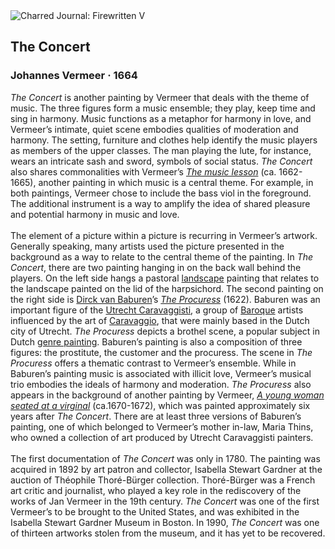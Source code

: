<div class="artwork-of-the-day">
  <div class="container">
    <div class="img-wrapper">
      <img
        src="https://uploads7.wikiart.org/00340/images/johannes-vermeer/the-concert.jpg"
        alt="Charred Journal: Firewritten V" />
    </div>
    <div class="artwork-detail">
      <div class="artwork-origin"> 
        <h2 class="artwork-name">The Concert</h2>
        <h3 class="artist">
          Johannes Vermeer
                    ·  1664
        </h3>
      </div>
      <p class="description">
        <span class="artwork-description-text ng-binding" ng-bind-html="viewModel.ArtworkOfTheDay.Description | unsafe"><i>The Concert</i> is another painting by Vermeer that deals with the theme of music. The three figures form a music ensemble; they play, keep time and sing in harmony. Music functions as a metaphor for harmony in love, and Vermeer’s intimate, quiet scene embodies qualities of moderation and harmony. The setting, furniture and clothes help identify the music players as members of the upper classes. The man playing the lute, for instance, wears an intricate sash and sword, symbols of social status. <i>The Concert</i> also shares commonalities with Vermeer’s <a target="_blank" href="https://www.wikiart.org/en/johannes-vermeer/the-music-lesson"><i>The music lesson</i></a> (ca. 1662-1665), another painting in which music is a central theme. For example, in both paintings, Vermeer chose to include the bass viol in the foreground. The additional instrument is a way to amplify the idea of shared pleasure and potential harmony in music and love.<br><br>The element of a picture within a picture is recurring in Vermeer’s artwork. Generally speaking, many artists used the picture presented in the background as a way to relate to the central theme of the painting.  In <i>The Concert</i>, there are two painting hanging in on the back wall behind the players. On the left side hangs a pastoral <a target="_blank" href="https://www.wikiart.org/en/paintings-by-genre/landscape#!#filterName:all-works,viewType:masonry">landscape</a> painting that relates to the landscape painted on the lid of the harpsichord. The second painting on the right side is <a target="_blank" href="https://www.wikiart.org/en/dirck-van-baburen">Dirck van Baburen</a>’s <a target="_blank" href="https://www.wikiart.org/en/dirck-van-baburen/the-procuress-1622"><i>The Procuress</i></a> (1622). Baburen was an important figure of the <a target="_blank" href="https://www.wikiart.org/en/artists-by-painting-school/utrecht-school#!#resultType:masonry">Utrecht Caravaggisti</a>, a group of <a target="_blank" href="https://www.wikiart.org/en/artists-by-art-movement/baroque#!#resultType:masonry">Baroque</a> artists influenced by the art of <a target="_blank" href="https://www.wikiart.org/en/caravaggio">Caravaggio</a>, that were mainly based in the Dutch city of Utrecht. <i>The Procuress</i> depicts a brothel scene, a popular subject in Dutch <a target="_blank" href="https://www.wikiart.org/en/paintings-by-genre/genre-painting#!#filterName:all-works,viewType:masonry">genre painting</a>. Baburen’s painting is also a composition of three figures: the prostitute, the customer and the procuress. The scene in <i>The Procuress</i> offers a thematic contrast to Vermeer’s ensemble. While in Baburen’s painting music is associated with illicit love, Vermeer’s musical trio embodies the ideals of harmony and moderation.  <i>The Procuress</i> also appears in the background of another painting by Vermeer, <a target="_blank" href="https://www.wikiart.org/en/johannes-vermeer/a-young-woman-seated-at-a-virginal-a-lady-seated-at-a-virginal"><i>A young woman seated at a virginal</i></a> (ca.1670-1672), which was painted approximately six years after <i>The Concert</i>. There are at least three versions of Baburen’s painting, one of which belonged to Vermeer’s mother in-law, Maria Thins, who owned a collection of art produced by Utrecht Caravaggisti painters.<br><br>The first documentation of <i>The Concert</i> was only in 1780. The painting was acquired in 1892 by art patron and collector, Isabella Stewart Gardner at the auction of Théophile Thoré-Bürger collection. Thoré-Bürger was a French art critic and journalist, who played a key role in the rediscovery of the works of Jan Vermeer in the 19th century.  <i>The Concert</i> was one of the first Vermeer’s to be brought to the United States, and was exhibited in the Isabella Stewart Gardner Museum in Boston. In 1990, <i>The Concert</i> was one of thirteen artworks stolen from the museum, and it has yet to be recovered.</span>
                        <div class="text-shadow-container" ng-show="showShadow" style=""></div>
      </p>
    </div>
  </div>

</div>

